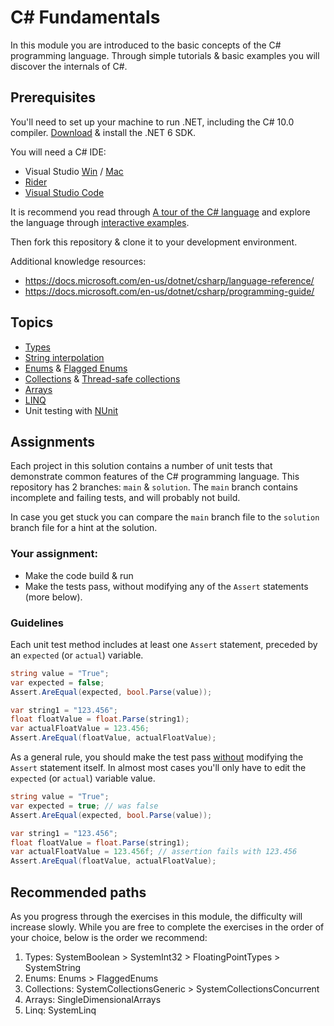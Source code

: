 # C# Fundamentals

In this module you are introduced to the basic concepts of the C# programming language. Through simple tutorials & basic examples you will discover the internals of C#.

## Prerequisites

You'll need to set up your machine to run .NET, including the C# 10.0 compiler. [Download](https://dotnet.microsoft.com/download/dotnet/6.0) & install the .NET 6 SDK. 

You will need a C# IDE:
- Visual Studio [Win](https://visualstudio.microsoft.com/) / [Mac](https://visualstudio.microsoft.com/vs/mac/)
- [Rider](https://www.jetbrains.com/rider/)
- [Visual Studio Code](https://code.visualstudio.com/)

It is recommend you read through
[A tour of the C# language](https://docs.microsoft.com/en-us/dotnet/csharp/tour-of-csharp/) and explore the language through [interactive examples](https://docs.microsoft.com/en-us/dotnet/csharp/tour-of-csharp/tutorials/). 

Then fork this repository  & clone it to your development environment. 

Additional knowledge resources:
 - https://docs.microsoft.com/en-us/dotnet/csharp/language-reference/
 - https://docs.microsoft.com/en-us/dotnet/csharp/programming-guide/

## Topics
 - [Types](https://docs.microsoft.com/en-us/dotnet/csharp/language-reference/builtin-types/built-in-types)
 - [String interpolation](https://docs.microsoft.com/en-us/dotnet/csharp/language-reference/tokens/interpolated)
 - [Enums](https://docs.microsoft.com/en-us/dotnet/csharp/language-reference/builtin-types/enum) & [Flagged Enums](https://docs.microsoft.com/en-us/dotnet/csharp/language-reference/builtin-types/enum#enumeration-types-as-bit-flags)
 - [Collections](https://docs.microsoft.com/en-us/dotnet/csharp/programming-guide/concepts/collections) & [Thread-safe collections](https://docs.microsoft.com/en-us/dotnet/standard/collections/thread-safe/)
 - [Arrays](https://docs.microsoft.com/en-us/dotnet/csharp/programming-guide/arrays/)
 - [LINQ](https://docs.microsoft.com/en-us/dotnet/csharp/linq/)
 - Unit testing with [NUnit](https://nunit.org/)

## Assignments

Each project in this solution contains a number of unit tests that demonstrate common features of the C# programming language. This repository has 2 branches: `main` & `solution`. The `main` branch contains incomplete and failing tests, and will probably not build. 

In case you get stuck you can compare the `main` branch file to the `solution` branch file for a hint at the solution.

### Your assignment: 
- Make the code build & run
- Make the tests pass, without modifying any of the `Assert` statements (more below).

### Guidelines
Each unit test method includes at least one `Assert` statement, preceded by an `expected` (or `actual`) variable.
```c#
string value = "True";
var expected = false;
Assert.AreEqual(expected, bool.Parse(value));
```

```c#
var string1 = "123.456";
float floatValue = float.Parse(string1);
var actualFloatValue = 123.456;
Assert.AreEqual(floatValue, actualFloatValue);
```

As a general rule, you should make the test pass <u>without</u> modifying the `Assert` statement itself. In almost most cases you'll only have to edit the `expected` (or `actual`) variable value.

```c#
string value = "True";
var expected = true; // was false
Assert.AreEqual(expected, bool.Parse(value));
```

```c#
var string1 = "123.456";
float floatValue = float.Parse(string1);
var actualFloatValue = 123.456f; // assertion fails with 123.456
Assert.AreEqual(floatValue, actualFloatValue);
```
## Recommended paths
As you progress through the exercises in this module, the difficulty will increase slowly.
While you are free to complete the exercises in the order of your choice, below is the order we recommend:

1. Types: SystemBoolean > SystemInt32 > FloatingPointTypes > SystemString
2. Enums: Enums > FlaggedEnums
3. Collections: SystemCollectionsGeneric > SystemCollectionsConcurrent
4. Arrays: SingleDimensionalArrays
5. Linq: SystemLinq